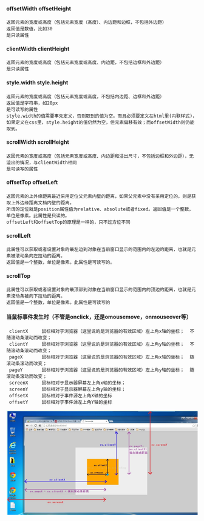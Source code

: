 #### offsetWidth    offsetHeight      
    返回元素的宽度或高度（包括元素宽度（高度）、内边距和边框，不包括外边距）
    返回值是数值，比如30
    是只读属性
#### clientWidth    clientHeight    
    返回元素的宽度或高度（包括元素宽度或高度、内边距，不包括边框和外边距）
    是只读属性
#### style.width    style.height          
    返回元素的宽度或高度（包括元素宽度或高度，不包括内边距、边框和外边距）
    返回值是字符串，如28px
    是可读写的属性
    style.width的值需要事先定义，否则取到的值为空。而且必须要定义在html里(内联样式)，如果定义在css里，style.height的值仍然为空，但元素偏移有效；而offsetWidth则仍能取到。
#### scrollWidth    scrollHeight       
    返回元素的宽度或高度（包括元素宽度或高度、内边距和溢出尺寸，不包括边框和外边距），无溢出的情况，与clientWidth相同
    是可读写的属性     

#### offsetTop  offsetLeft  
    返回元素的上外缘距离最近采用定位父元素内壁的距离，如果父元素中没有采用定位的，则是获取上外边缘距离文档内壁的距离。
    所谓的定位就是position属性值为relative、absolute或者fixed。返回值是一个整数，单位是像素。此属性是只读的。
    offsetLeft和offsetTop的原理是一样的，只不过方位不同
#### scrollLeft 
    此属性可以获取或者设置对象的最左边到对象在当前窗口显示的范围内的左边的距离，也就是元素被滚动条向左拉动的距离。
    返回值是一个整数，单位是像素。此属性是可读写的。
#### scrollTop   
    此属性可以获取或者设置对象的最顶部到对象在当前窗口显示的范围内的顶边的距离，也就是元素滚动条被向下拉动的距离。
    返回值是一个整数，单位是像素。此属性是可读写的             
#### 当鼠标事件发生时（不管是onclick，还是omousemove，onmouseover等）     
     clientX     鼠标相对于浏览器（这里说的是浏览器的有效区域）左上角x轴的坐标；  不随滚动条滚动而改变；
     clientY     鼠标相对于浏览器（这里说的是浏览器的有效区域）左上角y轴的坐标；  不随滚动条滚动而改变；
     pageX       鼠标相对于浏览器（这里说的是浏览器的有效区域）左上角x轴的坐标；  随滚动条滚动而改变；
     pageY       鼠标相对于浏览器（这里说的是浏览器的有效区域）左上角y轴的坐标；  随滚动条滚动而改变；
     screenX     鼠标相对于显示器屏幕左上角x轴的坐标；  
     screenY     鼠标相对于显示器屏幕左上角y轴的坐标；  
     offsetX     鼠标相对于事件源左上角X轴的坐标
     offsetY     鼠标相对于事件源左上角Y轴的坐标
![](./1.png)         